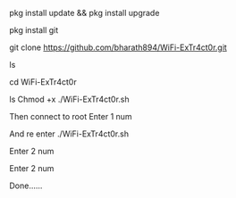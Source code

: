 pkg install update && pkg install upgrade

pkg install git

git clone https://github.com/bharath894/WiFi-ExTr4ct0r.git

ls

cd WiFi-ExTr4ct0r

ls Chmod +x ./WiFi-ExTr4ct0r.sh

Then connect to root Enter 1 num

And re enter ./WiFi-ExTr4ct0r.sh

Enter 2 num

Enter 2 num

Done......
